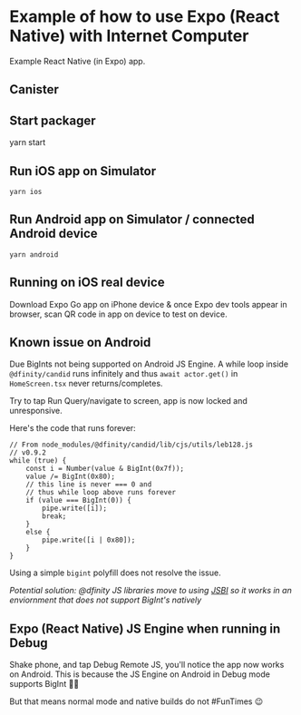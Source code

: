 # Example of how to use Expo (React Native) with Internet Computer

Example React Native (in Expo) app.

## Canister



## Start packager

yarn start

## Run iOS app on Simulator
```
yarn ios
```

## Run Android app on Simulator / connected Android device
```
yarn android
```

## Running on iOS real device
Download Expo Go app on iPhone device & once Expo dev tools appear in browser, scan QR code in app on device to test on device.

## Known issue on Android

Due BigInts not being supported on Android JS Engine. A while loop inside `@dfinity/candid` runs infinitely and thus `await actor.get()` in `HomeScreen.tsx` never returns/completes.

Try to tap Run Query/navigate to screen, app is now locked and unresponsive.

Here's the code that runs forever:

```
// From node_modules/@dfinity/candid/lib/cjs/utils/leb128.js
// v0.9.2
while (true) {
    const i = Number(value & BigInt(0x7f));
    value /= BigInt(0x80);
    // this line is never === 0 and 
    // thus while loop above runs forever
    if (value === BigInt(0)) {
        pipe.write([i]);
        break;
    }
    else {
        pipe.write([i | 0x80]);
    }
}
```

Using a simple `bigint` polyfill does not resolve the issue.

*Potential solution: @dfinity JS libraries move to using [JSBI](https://github.com/GoogleChromeLabs/jsbi) so it works in an enviornment that does not support BigInt's natively*

## Expo (React Native) JS Engine when running in Debug

Shake phone, and tap Debug Remote JS, you'll notice the app now works on Android. This is because the JS Engine on Android in Debug mode supports BigInt 🤦‍♂️

But that means normal mode and native builds do not #FunTimes 😉